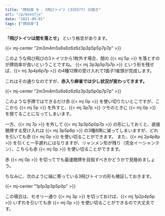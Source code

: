 ```yaml
---
title: "牌効率 9 - 3飛びトイツ (335577) の捌き"
url: "/p/8xes7jx"
date: "2021-09-01"
tags: ["牌効率"]
---
```


__「飛びトイツは間を落とせ」__ という格言があります。

{{< mj-center "2m3m4m5s6s6z6z6z3p3p5p5p7p7p" >}}

このような飛び飛びの3トイツから1枚外す場合、間の {{< mj 5p >}} を落とすのが牌効率が良いということですね。
{{< mj 3p3p5p7p7p >}} という形を残せば、{{< mj 3p4p6p7p >}} の4種12牌の受け入れで1面子1雀頭が完成します。

これはその通りなのですが、__赤入り麻雀では少し状況が変わってきます。__

{{< mj-center "2m3m4m5s6s6z6z6z3p3p5p0p7p7p" >}}

このような手牌ではできるだけ赤 {{< mj 0p >}} を使い切りたいとこですが、ここから {{< mj 5p >}} を外すと、{{< mj 3p7p >}} ツモのときに {{< mj 0p >}} を捨てることになってしまいます。

一方、{{< mj 7p >}} を外して {{< mj 3p3p5p0p7p >}} の形にしておくと、直接聴牌する受け入れは {{< mj 3p5p6p >}} の3種8牌に減ってしまいますが、どれを引いても赤 {{< mj 0p >}} を使い切ることができます。
また、{{< mj 2p4p8p >}} を引くと一手遅れにはなりますが、リャンメン形が残り（完全イーシャンテン）、こちらも赤 {{< mj 0p >}} を使い切ることができます。

赤 {{< mj 0p >}} を切ってでも最速聴牌を目指すべきかどうかで見極めましょう。

ちなみに、次のように端に寄っている3飛びトイツの形も検証しておきます。

{{< mj-center "1p1p3p3p5p0p" >}}

この場合は、セオリー通り {{< mj 3p >}} を切っておけば、{{< mj 1p2p4p5p >}} いずれを引いても赤 {{< mj 0p >}} を使い切ることができるので大丈夫です。

